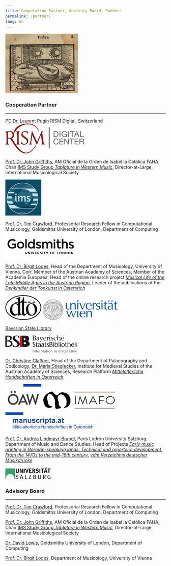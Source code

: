 ```yaml
---
title: Cooperation Partner, Advisory Board, Funders
permalink: /partner/
lang: en
---
```

<img class="left blend" src="/assets/img/Foedera.png" title="© Bayerische Staatsbibliothek](http://mdz-nbn-resolving.de/urn:nbn:de:bvb:12-bsb10206910-6), Andrea Alciato, Emblematum liber, ed. Christianus Wechelus, Paris 1542, S. 20-21. Nach D-Mbs Res. L.eleg. m.35."/>

###  Cooperation Partner
---
[PD Dr. Laurent Pugin](https://rism.digital/organization/contact.html) RISM Digital, Switzerland  
<img class="left blend" src="/assets/img/RISM.png"/>  

[Prof. Dr. John Griffiths](https://findanexpert.unimelb.edu.au/profile/16194-john-griffiths), AM Oficial de la Orden de Isabel la Católica FAHA, Chair [IMS Study Group _Tablature in Western Music_](https://www.musicology.org/networks/sg/tablature), Director-at-Large, International Musicological Society

<img class="left blend" src="/assets/img/IMS_3.png"/>

[Prof. Dr. Tim Crawford](https://www.gold.ac.uk/computing/people/t-crawford/), Professorial Research Fellow in Computational Musicology, Goldsmiths University of London, Department of Computing  
<img class="left blend" src="/assets/img/Goldsmiths_2.png"/>

[Prof. Dr. Birgit Lodes](https://musikwissenschaft.univie.ac.at/ueber-uns/team/lodes/), Head of the Department of Musicology, University of Vienna, Corr. Member of the Austrian Academy of Sciences, Member of the Academia Europaea, Head of the online research project [_Musical Life of the Late Middle Ages in the Austrian Region_](https://musical-life.net), Leader of the publications of the [_Denkmäler der Tonkunst in Österreich_](http://www.dtoe.at) 

<img class="left blend" src="/assets/img/OeDT_2.png"/> <img class="left blend" src="/assets/img/uni_logo_2.jpg"/>

[Bavarian State Library](https://www.bsb-muenchen.de/sammlungen/musik/)  

<img class="left blend" src="/assets/img/BSB-Logo_Claim-deutsch_3.jpg"/>  

[Dr. Christine Glaßner](https://www.oeaw.ac.at/imafo/forschung/schrift-buchwesen/mitarbeiterinnen/christine-glassner), Head of the Department of Palaeography and Codicology, [Dr. Maria Stieglecker](https://www.oeaw.ac.at/imafo/forschung/schrift-buchwesen/mitarbeiterinnen/maria-stieglecker), Institute for Medieval Studies of the Austrian Academy of Sciences, Research Platform [_Mittelalterliche Handschriften in Österreich_](https://manuscripta.at/team.php)  

<img class="left blend" src="/assets/img/OeAW_2.png"/> <img class="left blend" src="/assets/img/imafo_logo_kurz_HP_var01b_96_230_v2.png"/>
<img class="left blend" src="/assets/img/Manuscripta.png"/>

[Prof. Dr. Andrea Lindmayr-Brandl](https://www.plus.ac.at/kunst-musik-und-tanzwissenschaft/abteilung-musik-und-tanzwissenschaft/die-abteilung/personen/wissenschaftliches-personal/andrea-lindmayr-brandl-univ-prof-dr-mag-art/), Paris Lodron University Salzburg, Department of Music and Dance Studies, Head of Projects [_Early music printing in German-speaking lands: Technical and repertoire development_](http://vdm-sbg.eu/db/music_prints.php), [_From the 1470s to the mid-16th century_](http://vdm-sbg.eu/db/music_prints.php), [_vdm Verzeichnis deutscher Musikdrucke_](http://vdm-sbg.eu/db/music_prints.php)  

<img class="left blend" src="/assets/img/uni-sbg.GIF"/>



###  Advisory Board
---
[Prof. Dr. Tim Crawford](https://www.gold.ac.uk/computing/people/t-crawford/), Professorial Research Fellow in Computational Musicology, Goldsmiths University of London, Department of Computing  

[Prof. Dr. John Griffiths](https://www.lavihuela.com/), AM Oficial de la Orden de Isabel la Católica FAHA, Chair [IMS Study Group _Tablature in Western Music_](https://www.musicology.org/networks/sg/tablature), Director-at-Large, International Musicological Society    

[Dr. David Lewis](https://eng.ox.ac.uk/people/david-lewis/), Goldsmiths University of London, Department of Computing   

[Prof. Dr. Birgit Lodes](https://musikwissenschaft.univie.ac.at/ueber-uns/team/lodes/), Department of Musicology, University of Vienna
